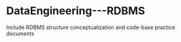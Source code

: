 # DataEngineering---RDBMS
Include RDBMS structure conceptualization and code-base practice documents

